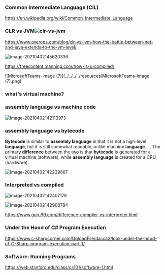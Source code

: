 ### Common Intermediate Language (CIL)

https://en.wikipedia.org/wiki/Common_Intermediate_Language 



### CLR vs JVM![clr-vs-jvm](https://overops.com/wp-content/uploads/2020/09/diagram1-1.png)

https://www.overops.com/blog/clr-vs-jvm-how-the-battle-between-net-and-java-extends-to-the-vm-level/

![image-20210402145620336](../../../../resources/image-20210402145620336.png)

https://freecontent.manning.com/how-is-c-compiled/ 



![MicrosoftTeams-image (7)](../../../../resources/MicrosoftTeams-image (7).png)



### what's virtual machine?







### assembly language vs machine code

![image-20210402142113973](../../../../resources/image-20210402142113973.png)



### assembly language vs bytecode

**Bytecode** is similar to **assembly language** in that it is not a high-level **language**, but it is still somewhat readable, unlike machine **language**. ... The primary **difference** between the two is that **bytecode** is generated for a virtual machine (software), while **assembly language** is created for a CPU (hardware).



![image-20210402142239807](../../../../resources/image-20210402142239807.png)



### Interpreted vs compiled

![image-20210402142407179](../../../../resources/image-20210402142407179.png)



![image-20210402142908784](../../../../resources/image-20210402142908784.png)

https://www.guru99.com/difference-compiler-vs-interpreter.html



### Under the Hood of C# Program Execution

https://www.c-sharpcorner.com/UploadFile/dacca2/look-under-the-hood-of-C-Sharp-program-execution-part-1/



### Software: Running Programs

https://web.stanford.edu/class/cs101/software-1.html